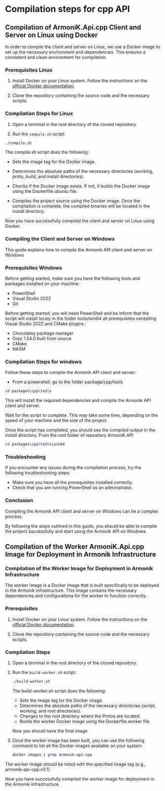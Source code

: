 # Compilation steps for cpp API 

## Compilation of ArmoniK.Api.cpp Client and Server on Linux using Docker

In order to compile the client and server on Linux, we use a Docker image to set up the necessary environment and dependencies. This ensures a consistent and clean environment for compilation.

### Prerequisites Linux

1. Install Docker on your Linux system. Follow the instructions on the [official Docker documentation](https://docs.docker.com/engine/install/).

2. Clone the repository containing the source code and the necessary scripts.

### Compilation Steps for Linux

1. Open a terminal in the root directory of the cloned repository.

2. Run the `compile.sh` script:

```bash
./compile.sh
```

The compile.sh script does the following:

- Sets the image tag for the Docker image.

- Determines the absolute paths of the necessary directories (working, proto, build, and install directories).

- Checks if the Docker image exists. If not, it builds the Docker image using the Dockerfile.ubuntu file.

- Compiles the project source using the Docker image.
Once the compilation is complete, the compiled binaries will be located in the install directory.

Now you have successfully compiled the client and server on Linux using Docker.

### Compiling the Client and Server on Windows

This guide explains how to compile the Armonik API client and server on Windows

### Prerequisites Windows

Before getting started, make sure you have the following tools and packages installed on your machine:
- PowerShell
- Visual Studio 2022
- Git

Before getting started, you will need PowerShell and be inform that the script will install localy in the folder tools/win64 all prerequisites excepting Visual Studio 2022 and CMake plugins :

- Chocolatey package manager
- Grpc 1.54.0 built from source
- CMake
- NASM

### Compilation Steps for windows

Follow these steps to compile the Armonik API client and server:

- From a powershell, go to the folder package/cpp/tools

```powershell
cd packages\cpp\tools
```

This will install the required dependencies and compile the Armonik API client and server.

Wait for the script to complete. This may take some time, depending on the speed of your machine and the size of the project.

Once the script has completed, you should see the compiled output in the install directory. From the root folder of repository ArmoniK.API

```powershell
cd packages\cpp\tools\win64
```

### Troubleshooting

If you encounter any issues during the compilation process, try the following troubleshooting steps:

- Make sure you have all the prerequisites installed correctly.
- Check that you are running PowerShell as an administrator.

### Conclusion

Compiling the Armonik API client and server on Windows can be a complex process.

By following the steps outlined in this guide, you should be able to compile the project successfully and start using the Armonik API on Windows.

## Compilation of the Worker ArmoniK.Api.cpp Image for Deployment in Armonik Infrastructure

### Compilation of the Worker Image for Deployment in Armonik Infrastructure

The worker image is a Docker image that is built specifically to be deployed in the Armonik infrastructure. This image contains the necessary dependencies and configurations for the worker to function correctly.

### Prerequisites

1. Install Docker on your Linux system. Follow the instructions on the [official Docker documentation](https://docs.docker.com/engine/install/).

2. Clone the repository containing the source code and the necessary scripts.

### Compilation Steps

1. Open a terminal in the root directory of the cloned repository.

2. Run the `build-worker.sh` script:

   ```bash
   ./build-worker.sh
   ```

   The build-worker.sh script does the following:

   - Sets the image tag for the Docker image.
   - Determines the absolute paths of the necessary directories (script, working, and root directories).
   - Changes to the root directory where the Protos are located.
   - Builds the worker Docker image using the Dockerfile.worker file.

   Now you should have the final image

3. Once the worker image has been built, you can use the following command to list all the Docker images available on your system:

   ```bash
   docker images | grep armonik-api-cpp
   ```

The worker image should be listed with the specified image tag (e.g., armonik-api-cpp:v0.1).

Now you have successfully compiled the worker image for deployment in the Armonik infrastructure.
